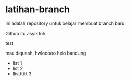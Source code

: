 # latihan-branch

Ini adalah repository untuk belajar membuat branch baru.

Github itu asyik loh.


test

mau diquash, hwlooooo helo bandung

- list 1
- list 2
- llistttttt 3

